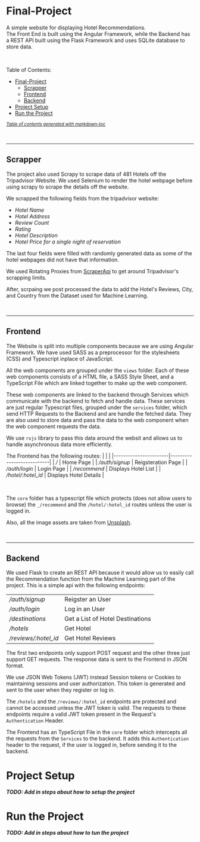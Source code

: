# Final-Project

A simple website for displaying Hotel Recommendations.  
The Front End is built using the Angular Framework, while the Backend has a REST API built using the Flask Framework and uses SQLite database to store data.

&nbsp;  

Table of Contents:
- [Final-Project](#final-project)
  - [Scrapper](#scrapper)
  - [Frontend](#frontend)
  - [Backend](#backend)
- [Project Setup](#project-setup)
- [Run the Project](#run-the-project)

<small><i><a href='http://ecotrust-canada.github.io/markdown-toc/'>Table of contents generated with markdown-toc</a></i></small>

&nbsp;  

---

## Scrapper

The project also used Scrapy to scrape data of 481 Hotels off the Tripadvisor Website. We used Selenium to render the hotel webpage before using scrapy to scrape the details off the website.

We scrapped the following fields from the tripadvisor website:

* _Hotel Name_
* _Hotel Address_
* _Review Count_
* _Rating_
* _Hotel Description_
* _Hotel Price for a single night of reservation_


The last four fields were filled with randomly generated data as some of the hotel webpages did not have that information.


We used Rotating Proxies from [ScraperApi](https://www.scraperapi.com/) to get around Tripadvisor's scrapping limits.


After, scrpaing we post processed the data to add the Hotel's Reviews, City, and Country from the Dataset used for Machine Learning.

&nbsp;  

---

## Frontend

The Website is split into multiple components because we are using Angular Framework. We have used SASS as a preprocessor for the stylesheets (CSS) and Typescript inplace of JavaScript.

All the web components are grouped under the `views` folder. Each of these web components consists of a HTML file, a SASS Style Sheet, and a TypeScript File which are linked together to make up the web component.

These web components are linked to the backend through Services which communicate with the backend to fetch and handle data. These services are just regular Typescript files, grouped under the `services` folder, which send HTTP Requests to the Backend and are handle the fetched data. They are also used to store data and pass the data to the web component when the web component requests the data.

We use `rxjs` library to pass this data around the websit and allows us to handle asynchronous data more efficiently.

The Frontend has the following routes:
|                       |                           |
|-----------------------|---------------------------|
| _/_                   | Home Page                 |
| _/auth/signup_        | Reigsteration Page        |
| _/auth/login_         | Login Page                |
| _/recommend_           | Displays Hotel List       |
| */hotel/:hotel_id*    | Displays Hotel Details    |

&nbsp;

The `core` folder has a typescript file which protects (does not allow users to browse) the `_/recommend` and the `/hotel/:hotel_id` routes unless the user is logged in.


Also, all the image assets are taken from [Unsplash](https://unsplash.com/).


&nbsp;  

---

## Backend

We used Flask to create an REST API because it would allow us to easily call the Recommendation function from the Machine Learning part of the project. This is a simple api with the following endpoints:

|                           |                                   |
|---------------------------|-----------------------------------|
| _/auth/signup_            | Reigster an User                  |
| _/auth/login_             | Log in an User                    |
| _/destinations_           | Get a List of Hotel Destinations  |
| _/hotels_                 | Get Hotel                         |
| */reviews/:hotel_id*      | Get Hotel Reviews                 |


The first two endpoints only support POST request and the other three just support GET requests. The response data is sent to the Frontend in JSON format.

We use JSON Web Tokens (JWT) instead Session tokens or Cookies to maintaining sessions and user authorization. This token is generated and sent to the user when they register or log in.

The `/hotels` and the `/reviews/:hotel_id` endpoints are protected and cannot be accessed unless the JWT token is valid. The requests to these endpoints require a valid JWT token present in the Request's `Authentication` Header.


The Frontend has an TypeScript File in the `core` folder which intercepts all the requests from the `Services` to the backend. It adds this `Authentication` header to the request, if the user is logged in, before sending it to the backend.


# Project Setup

***TODO:  Add in steps about how to setup the project***

# Run the Project

***TODO:  Add in steps about how to tun the project***